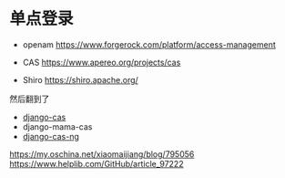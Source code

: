 # 单点登录

- openam
https://www.forgerock.com/platform/access-management

- CAS
https://www.apereo.org/projects/cas

- Shiro
https://shiro.apache.org/

然后翻到了
- [django-cas](https://pypi.org/project/django-cas-client/)
- django-mama-cas
- [django-cas-ng](https://pypi.org/project/django-cas-ng/)

https://my.oschina.net/xiaomaijiang/blog/795056
https://www.helplib.com/GitHub/article_97222
